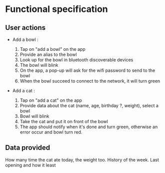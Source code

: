 # Functional specification

## User actions

- Add a bowl :
    1. Tap on "add a bowl" on the app
    2. Provide an alias to the bowl
    3. Look up for the bowl in bluetooth discoverable devices
    4. The bowl will blink
    5. On the app, a pop-up will ask for the wifi password to send to the bowl
    6. When the bowl succeed to connect to the network, it will turn green

- Add a cat :
    1. Tap on "add a cat" on the app
    2. Provide data about the cat (name, age, birthday ?, weight), select a bowl
    3. Bowl will blink
    3. Take the cat and put it on front of the bowl
    4. The app should notify when it's done and turn green, otherwise an error occur and bowl turn red.

## Data provided

How many time the cat ate today, the weight too.
History of the week.
Last opening and how it least
